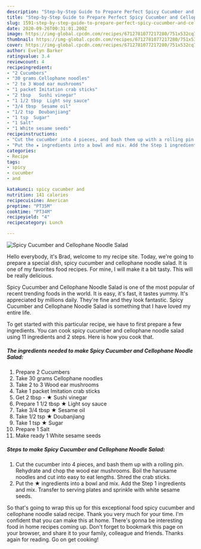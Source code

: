 ```yaml
---
description: "Step-by-Step Guide to Prepare Perfect Spicy Cucumber and Cellophane Noodle Salad"
title: "Step-by-Step Guide to Prepare Perfect Spicy Cucumber and Cellophane Noodle Salad"
slug: 1591-step-by-step-guide-to-prepare-perfect-spicy-cucumber-and-cellophane-noodle-salad
date: 2020-09-26T00:31:01.200Z
image: https://img-global.cpcdn.com/recipes/6712781077217280/751x532cq70/spicy-cucumber-and-cellophane-noodle-salad-recipe-main-photo.jpg
thumbnail: https://img-global.cpcdn.com/recipes/6712781077217280/751x532cq70/spicy-cucumber-and-cellophane-noodle-salad-recipe-main-photo.jpg
cover: https://img-global.cpcdn.com/recipes/6712781077217280/751x532cq70/spicy-cucumber-and-cellophane-noodle-salad-recipe-main-photo.jpg
author: Evelyn Barker
ratingvalue: 3.4
reviewcount: 4
recipeingredient:
- "2 Cucumbers"
- "30 grams Cellophane noodles"
- "2 to 3 Wood ear mushrooms"
- "1 packet Imitation crab sticks"
- "2 tbsp   Sushi vinegar"
- "1 1/2 tbsp  Light soy sauce"
- "3/4 tbsp  Sesame oil"
- "1/2 tsp  Doubanjiang"
- "1 tsp  Sugar"
- "1 Salt"
- "1 White sesame seeds"
recipeinstructions:
- "Cut the cucumber into 4 pieces, and bash them up with a rolling pin. Rehydrate and chop the wood ear mushrooms. Boil the harusame noodles and cut into easy to eat lengths. Shred the crab sticks."
- "Put the ★ ingredients into a bowl and mix. Add the Step 1 ingredients and mix. Transfer to serving plates and sprinkle with white sesame seeds."
categories:
- Recipe
tags:
- spicy
- cucumber
- and

katakunci: spicy cucumber and 
nutrition: 141 calories
recipecuisine: American
preptime: "PT35M"
cooktime: "PT34M"
recipeyield: "4"
recipecategory: Lunch

---
```



![Spicy Cucumber and Cellophane Noodle Salad](https://img-global.cpcdn.com/recipes/6712781077217280/751x532cq70/spicy-cucumber-and-cellophane-noodle-salad-recipe-main-photo.jpg)

Hello everybody, it's Brad, welcome to my recipe site. Today, we're going to prepare a special dish, spicy cucumber and cellophane noodle salad. It is one of my favorites food recipes. For mine, I will make it a bit tasty. This will be really delicious.



Spicy Cucumber and Cellophane Noodle Salad is one of the most popular of recent trending foods in the world. It is easy, it's fast, it tastes yummy. It's appreciated by millions daily. They're fine and they look fantastic. Spicy Cucumber and Cellophane Noodle Salad is something that I have loved my entire life.


To get started with this particular recipe, we have to first prepare a few ingredients. You can cook spicy cucumber and cellophane noodle salad using 11 ingredients and 2 steps. Here is how you cook that.

<!--inarticleads1-->

##### The ingredients needed to make Spicy Cucumber and Cellophane Noodle Salad:

1. Prepare 2 Cucumbers
1. Take 30 grams Cellophane noodles
1. Take 2 to 3 Wood ear mushrooms
1. Take 1 packet Imitation crab sticks
1. Get 2 tbsp - ★ Sushi vinegar
1. Prepare 1 1/2 tbsp ★ Light soy sauce
1. Take 3/4 tbsp ★ Sesame oil
1. Take 1/2 tsp ★ Doubanjiang
1. Take 1 tsp ★ Sugar
1. Prepare 1 Salt
1. Make ready 1 White sesame seeds




<!--inarticleads2-->

##### Steps to make Spicy Cucumber and Cellophane Noodle Salad:

1. Cut the cucumber into 4 pieces, and bash them up with a rolling pin. Rehydrate and chop the wood ear mushrooms. Boil the harusame noodles and cut into easy to eat lengths. Shred the crab sticks.
1. Put the ★ ingredients into a bowl and mix. Add the Step 1 ingredients and mix. Transfer to serving plates and sprinkle with white sesame seeds.




So that's going to wrap this up for this exceptional food spicy cucumber and cellophane noodle salad recipe. Thank you very much for your time. I'm confident that you can make this at home. There's gonna be interesting food in home recipes coming up. Don't forget to bookmark this page on your browser, and share it to your family, colleague and friends. Thanks again for reading. Go on get cooking!
